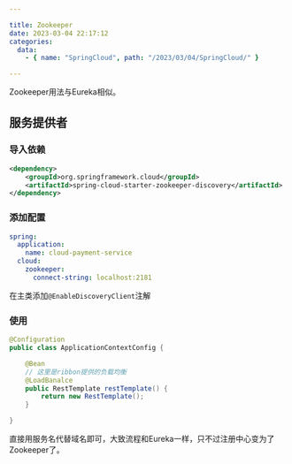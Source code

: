 ```yaml
---

title: Zookeeper
date: 2023-03-04 22:17:12
categories:
  data:
    - { name: "SpringCloud", path: "/2023/03/04/SpringCloud/" }

---
```


Zookeeper用法与Eureka相似。

## 服务提供者

### 导入依赖

```xml
<dependency>
    <groupId>org.springframework.cloud</groupId>
    <artifactId>spring-cloud-starter-zookeeper-discovery</artifactId>
</dependency>
```

### 添加配置

```yaml
spring:
  application:
    name: cloud-payment-service
  cloud:
    zookeeper:
      connect-string: localhost:2181
```

在主类添加`@EnableDiscoveryClient`注解

### 使用

```java
@Configuration
public class ApplicationContextConfig {

    @Bean
    // 这里是ribbon提供的负载均衡
    @LoadBanalce
    public RestTemplate restTemplate() {
        return new RestTemplate();
    }

}
```

直接用服务名代替域名即可，大致流程和Eureka一样，只不过注册中心变为了Zookeeper了。